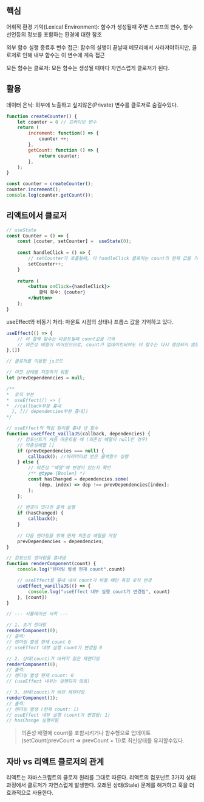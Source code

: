 ## 핵심
어휘적 환경 기억(Lexical Environment): 함수가 생성될때 주변 스코프의 변수, 함수 선언등의 정보를 포함하는 환경에  대한 참조

외부 함수 실행 종료후 변수 접근: 함수의 실행이 끝날때 메모리에서 사라져야하지만, 클로저로 인해 내부 함수는 이 변수에 계속 접근

모든 함수는 클로저: 모든 함수는 생성될 때마다 자연스럽게 클로저가 된다.

## 활용
데이터 은닉:  외부에 노출하고 싶지않은(Private) 변수를 클로저로 숨길수있다.
```js
function createCounter() {
	let counter = 0 // 프라이빗 변수
	return (
		increment: function() => {
			counter ++;	
		},
		getCount: function () => {
			return counter;	
		},
	);
}

const counter = createCounter();
counter.increment();
console.log(counter.getCount());
```

## 리액트에서 클로저
```jsx
// useState
const Counter = () => {
	const [couter, setCounter] =  useState(0);
	
	const handleClick = () => {
		// setCounter가 호출될때, 이 handleClick 클로저는 count의 현재 값을 기억한다.(클로저 위 자바스크립트 코드 참조)
		setCounter++;	
	}
	
	return (
		<button onClick={handleClick}>
			클릭 횟수: {couter}	
		</button>
	);
}
```

useEffect와 비동기 처리: 마운트 시점의  상태나 프롭스 값을 기억하고 있다.
``` jsx
useEffect(() => {
	// 이 콜백 함수는 마운트될때 count값을 기억
	// 의존성 배열이 비어있으므로, count가 업데이트되어도 이 함수는 다시 생성되지 않음
},[])

// 클로저를 이용한 js코드

// 이전 상태를 저장하기 위함
let prevDependenncies = null;

/**
*  로직 부분
*  useEffect(() => {
*  //callback부분 흉내 
  }, [// dependencies부분 흉내]) 
*/

// useEffect의 핵심 원리를 흉내 낸 함수
function useEffect_vaillaJS(callback, dependencies) {
	// 컴포넌트가 처음 마운트될 때 (의존성 배열이 null인 경우)	
	// 의존성배열 []
	if (prevDependencies === null) {
		callback(); //파라미터로 받은 콜백함수 실행
	} else {
		// 의존성 "배열"에 변경이 있는지 확인
		/** @type {Boolen} */
		const hasChanged = dependencies.some(
			(dep, index) => dep !== prevDependencies[index];
		);	
	};
	
	// 변경이 있다면 콜백 실행
	if (hasChanged) {
		callback();	
	}
	
	// 다음 렌더링을 위해 현재 의존성 배열을 저장
	prevDependencies = dependencies;
}

// 컴포넌트 렌더링을 흉내냄
function renderComponent(count) {
	console.log("렌더링 발생 현재 count",count)

	// useEffect를 흉내 내서 count가 바뀔 떄만 특정 로직 변경
	useEffect_vanillaJS(() => {
		console.log("useEffect 내부 실행 count가 변경됨", count)	
	}, [count])
}

// --- 시뮬레이션 시작 ---

// 1. 초기 렌더링
renderComponent(0);
// 출력:
// 렌더링 발생 현재 count 0
// useEffect 내부 실행 count가 변경됨 0

// 2. 상태(count)가 바뀌지 않은 재렌더링
renderComponent(0);
// 출력:
// 렌더링 발생 현재 count: 0
// (useEffect 내부는 실행되지 않음)

// 3. 상태(count)가 바뀐 재렌더링
renderComponent(1);
// 출력:
// 렌더링 발생 (현재 count: 1)
// useEffect 내부 실행 (count가 변경됨: 1)
// hasChange 실행이됨

```
> 의존성 배열에 count를 포함시키거나 함수형으로 업데이트 (setCount(prevCount => prevCount + 1))로 최신상태를 유지할수있다.

## 자바  vs 리액트 클로저의 관계
리액트는 자바스크립트의 클로저 원리를 그대로 따른다. 리액트의 컴포넌트 3가지 상태과정에서 클로저가 자연스럽게 발생한다.
오래된 상태(Stale) 문제를 해겨하고 훅을 더 효과적으로 사용한다.